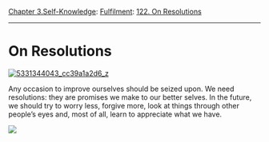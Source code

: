 [Chapter 3.Self-Knowledge](https://www.theschooloflife.com/thebookoflife/category/self-knowledge/): [Fulfilment](https://www.theschooloflife.com/thebookoflife/category/self-knowledge/fulfilment/): [122. On Resolutions](https://www.theschooloflife.com/thebookoflife/on-resolutions/)

* * *

# On Resolutions

[![5331344043_cc39a1a2d6_z](https://www.theschooloflife.com/thebookoflife/wp-content/uploads/2014/12/5331344043_cc39a1a2d6_z.jpg)](http://www.thebookoflife.org/wp-content/uploads/2014/12/5331344043_cc39a1a2d6_z.jpg)

Any occasion to improve ourselves should be seized upon. We need resolutions: they are promises we make to our better selves. In the future, we should try to worry less, forgive more, look at things through other people’s eyes and, most of all, learn to appreciate what we have.

[![](https://img.youtube.com/vi/xMigomn8KLM/0.jpg)](//www.youtube.com/embed/xMigomn8KLM '')
